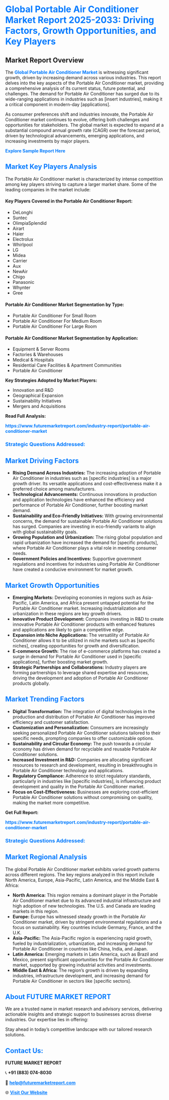 <h1 style="color: #007BFF;">Global Portable Air Conditioner Market Report 2025-2033: Driving Factors, Growth Opportunities, and Key Players</h1>

<section id="overview">
<h2>Market Report Overview</h2>
<p>The <a href="https://www.futuremarketreport.com/industry-report/portable-air-conditioner-market" style="color: #007BFF; text-decoration: none;"><strong>Global Portable Air Conditioner Market</strong></a> is witnessing significant growth, driven by increasing demand across various industries. This report delves into the key aspects of the Portable Air Conditioner market, providing a comprehensive analysis of its current status, future potential, and challenges. The demand for Portable Air Conditioner has surged due to its wide-ranging applications in industries such as [insert industries], making it a critical component in modern-day [applications].</p>
<p>As consumer preferences shift and industries innovate, the Portable Air Conditioner market continues to evolve, offering both challenges and opportunities for stakeholders. The global market is expected to expand at a substantial compound annual growth rate (CAGR) over the forecast period, driven by technological advancements, emerging applications, and increasing investments by major players.</p>
</section>

<section id="overview">
<p><a href="https://www.futuremarketreport.com/request-sample/reportId=112345" style="color: #007BFF; text-decoration: none;"><strong>Explore Sample Report Here</strong></a></p>
</section>

<section id="key-players">
<h2 style="color: #007BFF;">Market Key Players Analysis</h2>
<p>The Portable Air Conditioner market is characterized by intense competition among key players striving to capture a larger market share. Some of the leading companies in the market include:</p>
<h4>Key Players Covered in the Portable Air Conditioner Report:</h4>
<ul><li>DeLonghi</li><li>Suntec</li><li>OlimpiaSplendid</li><li>Airart</li><li>Haier</li><li>Electrolux</li><li>Whirlpool</li><li>LG</li><li>Midea</li><li>Carrier</li><li>Aux</li><li>NewAir</li><li>Chigo</li><li>Panasonic</li><li>Whynter</li><li>Gree</li></ul>
<h4>Portable Air Conditioner Market Segmentation by Type:</h4>
<ul><li>Portable Air Conditioner For Small Room</li><li>Portable Air Conditioner For Medium Room</li><li>Portable Air Conditioner For Large Room</li></ul>

<h4>Portable Air Conditioner Market Segmentation by Application:</h4>
<ul><li>Equipment &amp; Server Rooms</li><li>Factories &amp; Warehouses</li><li>Medical &amp; Hospitals</li><li>Residential Care Facilities &amp; Apartment Communities</li><li>Portable Air Conditioner</li></ul>
<p><strong>Key Strategies Adopted by Market Players:</strong></p>
<ul>
<li>Innovation and R&D</li>
<li>Geographical Expansion</li>
<li>Sustainability Initiatives</li>
<li>Mergers and Acquisitions</li>
</ul>
</section>

<section>
<p><strong>Read Full Analysis: </strong></p><a href="https://www.futuremarketreport.com/industry-report/portable-air-conditioner-market" style="color: #007BFF; text-decoration: none;"><strong>https://www.futuremarketreport.com/industry-report/portable-air-conditioner-market</strong></a>
<h3 style="color: #007BFF;">Strategic Questions Addressed:</h3>
</section>

<section id="driving-factors">
<h2 style="color: #007BFF;">Market Driving Factors</h2>
<ul>
<li><strong>Rising Demand Across Industries:</strong> The increasing adoption of Portable Air Conditioner in industries such as [specific industries] is a major growth driver. Its versatile applications and cost-effectiveness make it a preferred choice among manufacturers.</li>
<li><strong>Technological Advancements:</strong> Continuous innovations in production and application technologies have enhanced the efficiency and performance of Portable Air Conditioner, further boosting market demand.</li>
<li><strong>Sustainability and Eco-Friendly Initiatives:</strong> With growing environmental concerns, the demand for sustainable Portable Air Conditioner solutions has surged. Companies are investing in eco-friendly variants to align with global sustainability goals.</li>
<li><strong>Growing Population and Urbanization:</strong> The rising global population and rapid urbanization have increased the demand for [specific products], where Portable Air Conditioner plays a vital role in meeting consumer needs.</li>
<li><strong>Government Policies and Incentives:</strong> Supportive government regulations and incentives for industries using Portable Air Conditioner have created a conducive environment for market growth.</li>
</ul>
</section>

<section id="growth-opportunities">
<h2 style="color: #007BFF;">Market Growth Opportunities</h2>
<ul>
<li><strong>Emerging Markets:</strong> Developing economies in regions such as Asia-Pacific, Latin America, and Africa present untapped potential for the Portable Air Conditioner market. Increasing industrialization and urbanization in these regions are key growth drivers.</li>
<li><strong>Innovative Product Development:</strong> Companies investing in R&D to create innovative Portable Air Conditioner products with enhanced features and applications are likely to gain a competitive edge.</li>
<li><strong>Expansion into Niche Applications:</strong> The versatility of Portable Air Conditioner allows it to be utilized in niche markets such as [specific niches], creating opportunities for growth and diversification.</li>
<li><strong>E-commerce Growth:</strong> The rise of e-commerce platforms has created a surge in demand for Portable Air Conditioner used in [specific applications], further boosting market growth.</li>
<li><strong>Strategic Partnerships and Collaborations:</strong> Industry players are forming partnerships to leverage shared expertise and resources, driving the development and adoption of Portable Air Conditioner products globally.</li>
</ul>
</section>

<section id="trending-factors">
<h2 style="color: #007BFF;">Market Trending Factors</h2>
<ul>
<li><strong>Digital Transformation:</strong> The integration of digital technologies in the production and distribution of Portable Air Conditioner has improved efficiency and customer satisfaction.</li>
<li><strong>Customization and Personalization:</strong> Consumers are increasingly seeking personalized Portable Air Conditioner solutions tailored to their specific needs, prompting companies to offer customizable options.</li>
<li><strong>Sustainability and Circular Economy:</strong> The push towards a circular economy has driven demand for recyclable and reusable Portable Air Conditioner solutions.</li>
<li><strong>Increased Investment in R&D:</strong> Companies are allocating significant resources to research and development, resulting in breakthroughs in Portable Air Conditioner technology and applications.</li>
<li><strong>Regulatory Compliance:</strong> Adherence to strict regulatory standards, particularly in industries like [specific industries], is influencing product development and quality in the Portable Air Conditioner market.</li>
<li><strong>Focus on Cost-Effectiveness:</strong> Businesses are exploring cost-efficient Portable Air Conditioner solutions without compromising on quality, making the market more competitive.</li>
</ul>
</section>

<section>
<p><strong>Get Full Report: </strong></p><a href="https://www.futuremarketreport.com/industry-report/portable-air-conditioner-market" style="color: #007BFF; text-decoration: none;"><strong>https://www.futuremarketreport.com/industry-report/portable-air-conditioner-market</strong></a>
<h3 style="color: #007BFF;">Strategic Questions Addressed:</h3>
</section>


<section id="regional-analysis">
<h2 style="color: #007BFF;">Market Regional Analysis</h2>
<p>The global Portable Air Conditioner market exhibits varied growth patterns across different regions. The key regions analyzed in this report include North America, Europe, Asia-Pacific, Latin America, and the Middle East & Africa:</p>
<ul>
<li><strong>North America:</strong> This region remains a dominant player in the Portable Air Conditioner market due to its advanced industrial infrastructure and high adoption of new technologies. The U.S. and Canada are leading markets in this region.</li>
<li><strong>Europe:</strong> Europe has witnessed steady growth in the Portable Air Conditioner market, driven by stringent environmental regulations and a focus on sustainability. Key countries include Germany, France, and the U.K.</li>
<li><strong>Asia-Pacific:</strong> The Asia-Pacific region is experiencing rapid growth, fueled by industrialization, urbanization, and increasing demand for Portable Air Conditioner in countries like China, India, and Japan.</li>
<li><strong>Latin America:</strong> Emerging markets in Latin America, such as Brazil and Mexico, present significant opportunities for the Portable Air Conditioner market, supported by growing industrial activities and investments.</li>
<li><strong>Middle East & Africa:</strong> The region’s growth is driven by expanding industries, infrastructure development, and increasing demand for Portable Air Conditioner in sectors like [specific sectors].</li>
</ul>
</section>

<footer>
<h2 style="color: #007BFF;">About FUTURE MARKET REPORT</h2>
<p>We are a trusted name in market research and advisory services, delivering actionable insights and strategic support to businesses across diverse industries. Our expertise lies in offering:</p>

<p>Stay ahead in today’s competitive landscape with our tailored research solutions.</p>

<h2 style="color: #007BFF;">Contact Us:</h2>
<p><strong>FUTURE MARKET REPORT</strong></p>
<p>📞 <strong>+91 (883) 074-8030</strong></p>
<p>📧 <strong><a href="mailto:help@futuremarketreport.com" style="color: #007BFF;">help@futuremarketreport.com</a></strong></p>
<p>🌐 <strong><a href="https://www.futuremarketreport.com/" style="color: #007BFF;">Visit Our Website</a></strong></p>
</footer>